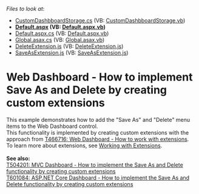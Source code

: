 <!-- default file list -->
*Files to look at*:

* [CustomDashbboardStorage.cs](./CS/WebApplication18/CustomDashbboardStorage.cs) (VB: [CustomDashbboardStorage.vb](./VB/WebApplication18/CustomDashbboardStorage.vb))
* **[Default.aspx](./CS/WebApplication18/Default.aspx) (VB: [Default.aspx.vb](./VB/WebApplication18/Default.aspx.vb))**
* [Default.aspx.cs](./CS/WebApplication18/Default.aspx.cs) (VB: [Default.aspx.vb](./VB/WebApplication18/Default.aspx.vb))
* [Global.asax.cs](./CS/WebApplication18/Global.asax.cs) (VB: [Global.asax.vb](./VB/WebApplication18/Global.asax.vb))
* [DeleteExtension.js](./CS/WebApplication18/Scripts/DeleteExtension.js) (VB: [DeleteExtension.js](./VB/WebApplication18/Scripts/DeleteExtension.js))
* [SaveAsExtension.js](./CS/WebApplication18/Scripts/SaveAsExtension.js) (VB: [SaveAsExtension.js](./VB/WebApplication18/Scripts/SaveAsExtension.js))
<!-- default file list end -->
# Web Dashboard - How to implement Save As and Delete by creating custom extensions


This example demonstrates how to add the "Save As" and "Delete" menu items to the Web Dashboard control.<br>This functionality is implemented by creating custom extensions with the approach from <a href="https://www.devexpress.com/Support/Center/p/T466716">T466716: Web Dashboard - How to work with extensions</a>.<br>To learn more about extensions, see <a href="https://documentation.devexpress.com/#Dashboard/CustomDocument117543">Working with Extensions</a>.<br><br><strong>See also:</strong><br><a href="https://www.devexpress.com/Support/Center/p/T504201">T504201: MVC Dashboard - How to implement the Save As and Delete functionality by creating custom extensions</a><br><a href="https://www.devexpress.com/Support/Center/p/T601084">T601084: ASP.NET Core Dashboard - How to implement the Save As and Delete functionality by creating custom extensions</a>

<br/>


